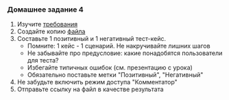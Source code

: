 ### Домашнее задание 4

1. Изучите [требования](../Требования/Req_4.md)
1. Создайте копию [файла](https://docs.google.com/spreadsheets/d/1GAo7mGSlkJSGZw05HxztffmS6_QbdfpmwK9zOAGbP3Q/edit#gid=1710093261)
1. Составьте 1 позитивный и 1 негативный тест-кейс. 
    - Помните: 1 кейс - 1 сценарий. Не накручивайте лишних шагов
    - Не забывайте про предусловие: какие понадобятся пользователи для теста?
    - Избегайте типичных ошибок (см. презентацию с урока)
    - Обязательно поставьте метки "Позитивный", "Негативный"
1. Не забудьте включить режим доступа "Комментатор"
1. Отправьте ссылку на файл в качестве результата 
